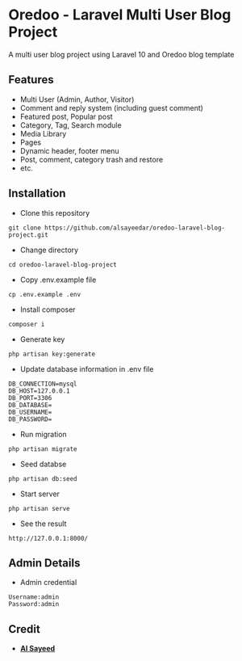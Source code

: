 # Oredoo - Laravel Multi User Blog Project

A multi user blog project using Laravel 10 and Oredoo blog template

## Features

- Multi User (Admin, Author, Visitor)
- Comment and reply system (including guest comment)
- Featured post, Popular post
- Category, Tag, Search module
- Media Library
- Pages
- Dynamic header, footer menu
- Post, comment, category trash and restore
- etc.

## Installation

- Clone this repository
```
git clone https://github.com/alsayeedar/oredoo-laravel-blog-project.git
```
- Change directory
```
cd oredoo-laravel-blog-project
```
- Copy .env.example file
```
cp .env.example .env
```
- Install composer
```
composer i
```
- Generate key
```
php artisan key:generate
```
- Update database information in .env file
```
DB_CONNECTION=mysql
DB_HOST=127.0.0.1
DB_PORT=3306
DB_DATABASE=
DB_USERNAME=
DB_PASSWORD=
```
- Run migration
```
php artisan migrate
```
- Seed databse
```
php artisan db:seed
```
- Start server
```
php artisan serve
```
- See the result
```
http://127.0.0.1:8000/
```

## Admin Details
- Admin credential
```
Username:admin
Password:admin
```

## Credit

- **[Al Sayeed](https://github.com/alsayeedar/)**
